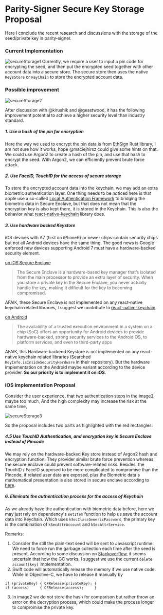 # Parity-Signer Secure Key Storage Proposal

Here I conclude the recent research and discussions with the storage of the seed/private key in parity-signer.

### Current Implementation
![secureStorage1](https://user-images.githubusercontent.com/6014309/63015074-94ea0700-be7f-11e9-843e-f6bec812dc1d.png)
Currently, we require a user to input a pin code for encrypting the seed, and then put the encrypted seed together with other account data into a secure store. The secure store then uses the native `KeysStore` or `KeyChain` to store the encrypted account data.

### Possible improvement
![secureStorage2](https://user-images.githubusercontent.com/6014309/63015133-b77c2000-be7f-11e9-8f53-8aabe80e245b.png)

After discussion with @kirushik and @geastwood, it has the following improvement potential to achieve a higher security level than industry standard.

##### 1. Use a hash of the pin for encryption

Here the way we used to encrypt the pin data is from [EthSign](https://docs.rs/ethsign/0.6.0/ethsign/keyfile/struct.Crypto.html#method.encrypt) Rust library, I am not sure how it works, hope @maciejhirsz could give some hints on that. We could use Argon2 to create a hash of the pin, and use that hash to encrypt the seed. With Argon2, we can efficiently prevent brute force attack.

##### 2. Use FaceID, TouchID for the access of secure storage

To store the encrypted account data into the keychain, we may add an extra biometric authentication layer. One thing needs to be noticed here is that apple use a so-called [Local Authentication Framework](https://developer.apple.com/documentation/localauthentication) to bridging the biometric data in Secure Enclave, but that does not mean that the encryption key is also kept there, it is stored in the Keychain. This is also the behavior what [react-native-keychain](https://github.com/oblador/react-native-keychain/) library does.

##### 3. Use hardware backed Keystore 

iOS devices with A7 (first on iPhone6) or newer chips contain security chips but not all Android devices have the same thing. The good news is Google enforced new devices supporting Android 7 must have a hardware-backed security element. 

[on iOS Secure Enclave](https://developer.apple.com/documentation/security/certificate_key_and_trust_services/keys/storing_keys_in_the_secure_enclave)
> The Secure Enclave is a hardware-based key manager that’s isolated from the main processor to provide an extra layer of security. When you store a private key in the Secure Enclave, you never actually handle the key, making it difficult for the key to becoming compromised. 

AFAIK, these Secure Enclave is not implemented on any react-native keychain related libraries, I suggest we contribute to [react-native-keychain](https://github.com/oblador/react-native-keychain/). 


[on Android](https://source.android.com/security/keystore)
> The availability of a trusted execution environment in a system on a chip (SoC) offers an opportunity for Android devices to provide hardware-backed, strong security services to the Android OS, to platform services, and even to third-party apps

AFAIK, this Hardware backend Keystore is not implemented on any react-native keychain related libraries (Searched `KeyInfo.isInsideSecurityHardware` in their repository). But the hardware implementation on the Android maybe variant according to the device provider. **So our priority is to implement it on iOS**.

### iOS implementation Proposal

Consider the user experience, that two authentication steps in the image2 maybe too much, And the high complexity may increase the risk at the same time, 

![secureStorage3](https://user-images.githubusercontent.com/6014309/63015136-b945e380-be7f-11e9-894c-1d49edd758ae.png)

So the proposal includes two parts as highlighted with the red rectangles:

##### 4.5 Use TouchID Authentication, and encryption key in Secure Enclave instead of Pincode

We may rely on the hardware-backed Key store instead of Argon2 hash and encryption function. They provider similar brute force prevention whereas the secure enclave could prevent software-related risks. Besides, the TouchID / FaceID supposed to be more complicated to compromise than the Pincode, if related user data are exposed, plus the Biometric data's mathematical presentation is also stored in secure enclave according to [here](https://support.apple.com/en-us/HT204587).

##### 6. Eliminate the authentication process for the access of Keychain
As we already have the authentication with biometric data before, here we may just rely on dependency's `setItem` function to help us save the account data into Keychain. Which uses `kSecClassGenericPassword`, the primary key is the combination of `kSecAttrAccount` and `kSecAttrService`. 

Remarks:
1. Consider the still the plain-text seed will be sent to Javascript runtime. We need to force run the garbage collection each time after the seed is present. According to some discussion on [Stackoverflow](https://stackoverflow.com/a/12658212/3060739), it seems uncertain that how the GC works, I suggest we use the current `delete account[key]` implementation.
2. Swift code will automatically release the memory if we use native code. While in Objective-C, we have to release it manually by 
```
if (privateKey) { CFRelease(privateKey); }
if (access)     { CFRelease(access);     }
```
3. In image2 we do not store the hash for comparison but rather throw an error on the decryption process, which could make the process longer to compromise the private key.
